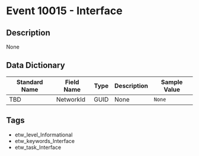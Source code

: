# Event 10015 - Interface

## Description
None

## Data Dictionary
|Standard Name|Field Name|Type|Description|Sample Value|
|---|---|---|---|---|
|TBD|NetworkId|GUID|None|`None`|

## Tags
* etw_level_Informational
* etw_keywords_Interface
* etw_task_Interface